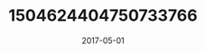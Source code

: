 ---
title: "1504624404750733766"
image: "2017-05-01 06.47.08 1504624404750733766_46248401"
date: "2017-05-01"
type: "photo"
---